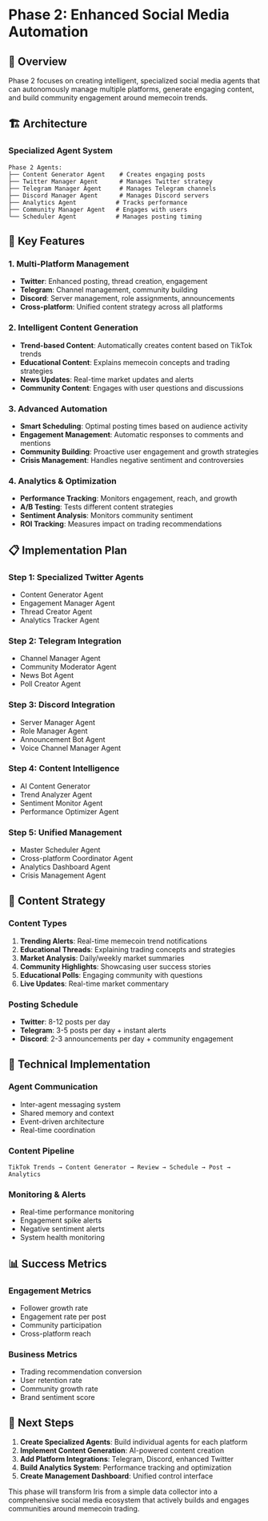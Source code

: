 # Phase 2: Enhanced Social Media Automation

## 🎯 Overview
Phase 2 focuses on creating intelligent, specialized social media agents that can autonomously manage multiple platforms, generate engaging content, and build community engagement around memecoin trends.

## 🏗️ Architecture

### Specialized Agent System
```
Phase 2 Agents:
├── Content Generator Agent    # Creates engaging posts
├── Twitter Manager Agent      # Manages Twitter strategy
├── Telegram Manager Agent     # Manages Telegram channels
├── Discord Manager Agent      # Manages Discord servers
├── Analytics Agent           # Tracks performance
├── Community Manager Agent   # Engages with users
└── Scheduler Agent           # Manages posting timing
```

## 🚀 Key Features

### 1. Multi-Platform Management
- **Twitter**: Enhanced posting, thread creation, engagement
- **Telegram**: Channel management, community building
- **Discord**: Server management, role assignments, announcements
- **Cross-platform**: Unified content strategy across all platforms

### 2. Intelligent Content Generation
- **Trend-based Content**: Automatically creates content based on TikTok trends
- **Educational Content**: Explains memecoin concepts and trading strategies
- **News Updates**: Real-time market updates and alerts
- **Community Content**: Engages with user questions and discussions

### 3. Advanced Automation
- **Smart Scheduling**: Optimal posting times based on audience activity
- **Engagement Management**: Automatic responses to comments and mentions
- **Community Building**: Proactive user engagement and growth strategies
- **Crisis Management**: Handles negative sentiment and controversies

### 4. Analytics & Optimization
- **Performance Tracking**: Monitors engagement, reach, and growth
- **A/B Testing**: Tests different content strategies
- **Sentiment Analysis**: Monitors community sentiment
- **ROI Tracking**: Measures impact on trading recommendations

## 📋 Implementation Plan

### Step 1: Specialized Twitter Agents
- Content Generator Agent
- Engagement Manager Agent
- Thread Creator Agent
- Analytics Tracker Agent

### Step 2: Telegram Integration
- Channel Manager Agent
- Community Moderator Agent
- News Bot Agent
- Poll Creator Agent

### Step 3: Discord Integration
- Server Manager Agent
- Role Manager Agent
- Announcement Bot Agent
- Voice Channel Manager Agent

### Step 4: Content Intelligence
- AI Content Generator
- Trend Analyzer Agent
- Sentiment Monitor Agent
- Performance Optimizer Agent

### Step 5: Unified Management
- Master Scheduler Agent
- Cross-platform Coordinator Agent
- Analytics Dashboard Agent
- Crisis Management Agent

## 🎨 Content Strategy

### Content Types
1. **Trending Alerts**: Real-time memecoin trend notifications
2. **Educational Threads**: Explaining trading concepts and strategies
3. **Market Analysis**: Daily/weekly market summaries
4. **Community Highlights**: Showcasing user success stories
5. **Educational Polls**: Engaging community with questions
6. **Live Updates**: Real-time market commentary

### Posting Schedule
- **Twitter**: 8-12 posts per day
- **Telegram**: 3-5 posts per day + instant alerts
- **Discord**: 2-3 announcements per day + community engagement

## 🔧 Technical Implementation

### Agent Communication
- Inter-agent messaging system
- Shared memory and context
- Event-driven architecture
- Real-time coordination

### Content Pipeline
```
TikTok Trends → Content Generator → Review → Schedule → Post → Analytics
```

### Monitoring & Alerts
- Real-time performance monitoring
- Engagement spike alerts
- Negative sentiment alerts
- System health monitoring

## 📊 Success Metrics

### Engagement Metrics
- Follower growth rate
- Engagement rate per post
- Community participation
- Cross-platform reach

### Business Metrics
- Trading recommendation conversion
- User retention rate
- Community growth rate
- Brand sentiment score

## 🚀 Next Steps

1. **Create Specialized Agents**: Build individual agents for each platform
2. **Implement Content Generation**: AI-powered content creation
3. **Add Platform Integrations**: Telegram, Discord, enhanced Twitter
4. **Build Analytics System**: Performance tracking and optimization
5. **Create Management Dashboard**: Unified control interface

This phase will transform Iris from a simple data collector into a comprehensive social media ecosystem that actively builds and engages communities around memecoin trading.
